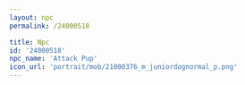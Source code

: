 ```yaml
---
layout: npc
permalink: /24000518

title: Npc
id: '24000518'
npc_name: 'Attack Pup'
icon_url: 'portrait/mob/21000376_m_juniordognormal_p.png'
---
```

